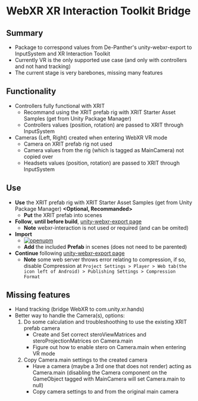 # WebXR XR Interaction Toolkit Bridge
## Summary
- Package to correspond values from De-Panther's unity-webxr-export to InputSystem and XR Interaction Toolkit
- Currently VR is the only supported use case (and only with controllers and not hand tracking)
- The current stage is very barebones, missing many features

## Functionality
- Controllers fully functional with XRIT
  - Recommand using the XRIT prefab rig with XRIT Starter Asset Samples (get from Unity Package Manager)
  - Controllers values (position, rotation) are passed to XRIT through InputSystem
- Cameras (Left, Right) created when entering WebXR VR mode
  - Camera on XRIT prefab rig not used
  - Camera values from the rig (which is tagged as MainCamera) not copied over
  - Headsets values (position, rotation) are passed to XRIT through InputSystem

## Use
- **Use** the XRIT prefab rig with XRIT Starter Asset Samples (get from Unity Package Manager) **\<Optional, Recommanded\>**
  - **Put** the XRIT prefab into scenes
- **Follow**, **until before build**, [unity-webxr-export page](https://de-panther.github.io/unity-webxr-export/Documentation/Getting-Started.html)
  - **Note** webxr-interaction is not used or required (and can be omited)
- **Import**
  - [![openupm](https://img.shields.io/npm/v/com.someone-s.webxr-xrit-bridge?label=openupm&registry_uri=https://package.openupm.com)](https://openupm.com/packages/com.someone-s.webxr-xrit-bridge/)
  - **Add** the included **Prefab** in scenes (does not need to be parented)
- **Continue** following [unity-webxr-export page](https://de-panther.github.io/unity-webxr-export/Documentation/Getting-Started.html)
  - **Note** some web server throws error relating to compression, 
    if so, disable Compression at ``Project Settings > Player > Web tab(the icon left of Android) > Publishing Settings > Compression Format``

## Missing features
- Hand tracking (bridge WebXR to com.unity.xr.hands)
- Better way to handle the Camera(s), options:
  1. Do some calculation and troubleshoothing to use the existing XRIT prefab camera
      - Create and Set correct steroViewMatrices and steroProjectionMatrices on Camera.main
      - Figure out how to enable stero on Camera.main when entering VR mode
  2. Copy Camera.main settings to the created camera
      - Have a camera (maybe a 3rd one that does not render) acting as Camera.main
        (disabling the Camera component on the GameObject tagged with MainCamera will set Camera.main to null)
      - Copy camera settings to and from the original main camera
